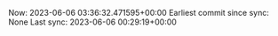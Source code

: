 Now: 2023-06-06 03:36:32.471595+00:00 Earliest commit since sync: None Last sync: 2023-06-06 00:29:19+00:00
